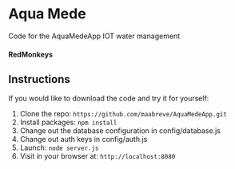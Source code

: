 # Aqua Mede

Code for the AquaMedeApp IOT water management

#### RedMonkeys

## Instructions

If you would like to download the code and try it for yourself:

1. Clone the repo: `https://github.com/maabreve/AquaMedeApp.git`
2. Install packages: `npm install`
3. Change out the database configuration in config/database.js
4. Change out auth keys in config/auth.js
5. Launch: `node server.js`
6. Visit in your browser at: `http://localhost:8080`
